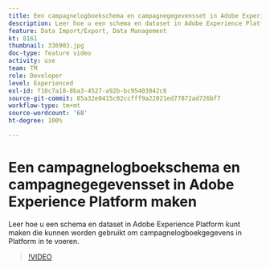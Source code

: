 ```yaml
---
title: Een campagnelogboekschema en campagnegegevensset in Adobe Experience Platform maken
description: Leer hoe u een schema en dataset in Adobe Experience Platform kunt maken die kunnen worden gebruikt om campagnelogboekgegevens in Platform in te voeren.
feature: Data Import/Export, Data Management
kt: 8161
thumbnail: 336903.jpg
doc-type: feature video
activity: use
team: TM
role: Developer
level: Experienced
exl-id: f10c7a18-8ba3-4527-a92b-bc95403042c8
source-git-commit: 85a32e0415c02ccfff9a22021ed77872ad726bf7
workflow-type: tm+mt
source-wordcount: '68'
ht-degree: 100%

---
```


# Een campagnelogboekschema en campagnegegevensset in Adobe Experience Platform maken

Leer hoe u een schema en dataset in Adobe Experience Platform kunt maken die kunnen worden gebruikt om campagnelogboekgegevens in Platform in te voeren.

>[!VIDEO](https://video.tv.adobe.com/v/336903?quality=12)
